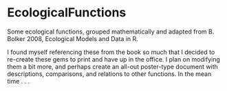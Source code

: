# EcologicalFunctions
Some ecological functions, grouped mathematically and adapted from B. Bolker 2008, Ecological Models and Data in R.

I found myself referencing these from the book so much that I decided to re-create these gems to print and have up in the office.  I plan on modifying them a bit more, and perhaps create an all-out poster-type document with descriptions, comparisons, and relations to other functions.  In the mean time . . .
